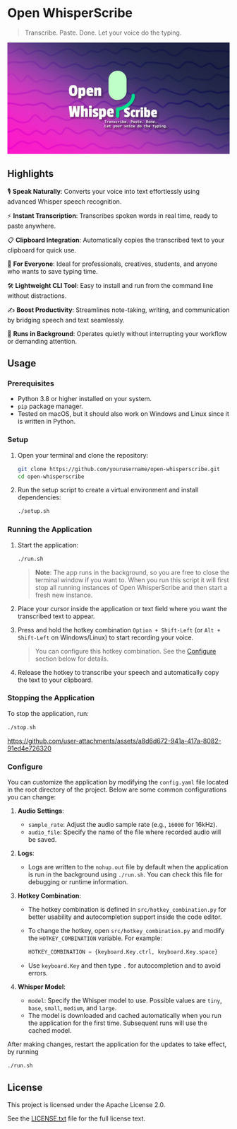 # Open WhisperScribe

> Transcribe. Paste. Done. Let your voice do the typing.

![Banner](./assets/github_banner.jpg)

## Highlights

🎙️ **Speak Naturally**: Converts your voice into text effortlessly using advanced Whisper speech recognition.

⚡ **Instant Transcription**: Transcribes spoken words in real time, ready to paste anywhere.

📋 **Clipboard Integration**: Automatically copies the transcribed text to your clipboard for quick use.

💼 **For Everyone**: Ideal for professionals, creatives, students, and anyone who wants to save typing time.

🛠️ **Lightweight CLI Tool**: Easy to install and run from the command line without distractions.

✍️ **Boost Productivity**: Streamlines note-taking, writing, and communication by bridging speech and text seamlessly.

🌙 **Runs in Background**: Operates quietly without interrupting your workflow or demanding attention.

## Usage

### Prerequisites

- Python 3.8 or higher installed on your system.
- `pip` package manager.
- Tested on macOS, but it should also work on Windows and Linux since it is written in Python.

### Setup

1. Open your terminal and clone the repository:

   ```bash
   git clone https://github.com/yourusername/open-whisperscribe.git
   cd open-whisperscribe
   ```

2. Run the setup script to create a virtual environment and install dependencies:

   ```bash
   ./setup.sh
   ```

### Running the Application

1. Start the application:

   ```bash
   ./run.sh
   ```

   > **Note**:
   > The app runs in the background, so you are free to close the terminal window if you want to.
   > When you run this script it will first stop all running instances of Open WhisperScribe and then start a fresh new instance.

2. Place your cursor inside the application or text field where you want the transcribed text to appear.

3. Press and hold the hotkey combination `Option + Shift-Left` (or `Alt + Shift-Left` on Windows/Linux) to start recording your voice.

   > You can configure this hotkey combination. See the [Configure](#configure) section below for details.

4. Release the hotkey to transcribe your speech and automatically copy the text to your clipboard.

### Stopping the Application

To stop the application, run:

```bash
./stop.sh
```


https://github.com/user-attachments/assets/a8d6d672-941a-417a-8082-91ed4e726320



### Configure

You can customize the application by modifying the `config.yaml` file located in the root directory of the project. Below are some common configurations you can change:

1. **Audio Settings**:

   - `sample_rate`: Adjust the audio sample rate (e.g., `16000` for 16kHz).
   - `audio_file`: Specify the name of the file where recorded audio will be saved.

2. **Logs**:

   - Logs are written to the `nohup.out` file by default when the application is run in the background using `./run.sh`.
     You can check this file for debugging or runtime information.

3. **Hotkey Combination**:

   - The hotkey combination is defined in `src/hotkey_combination.py` for better usability and autocompletion support inside the code editor.
   - To change the hotkey, open `src/hotkey_combination.py` and modify the `HOTKEY_COMBINATION` variable. For example:

     ```python
     HOTKEY_COMBINATION = {keyboard.Key.ctrl, keyboard.Key.space}
     ```

   - Use `keyboard.Key` and then type `.` for autocompletion and to avoid errors.

4. **Whisper Model**:

   - `model`: Specify the Whisper model to use. Possible values are `tiny`, `base`, `small`, `medium`, and `large`.
   - The model is downloaded and cached automatically when you run the application for the first time. Subsequent runs will use the cached model.

After making changes, restart the application for the updates to take effect, by running

```bash
./run.sh
```

## License

This project is licensed under the Apache License 2.0.

See the [LICENSE.txt](./LICENSE.txt) file for the full license text.
